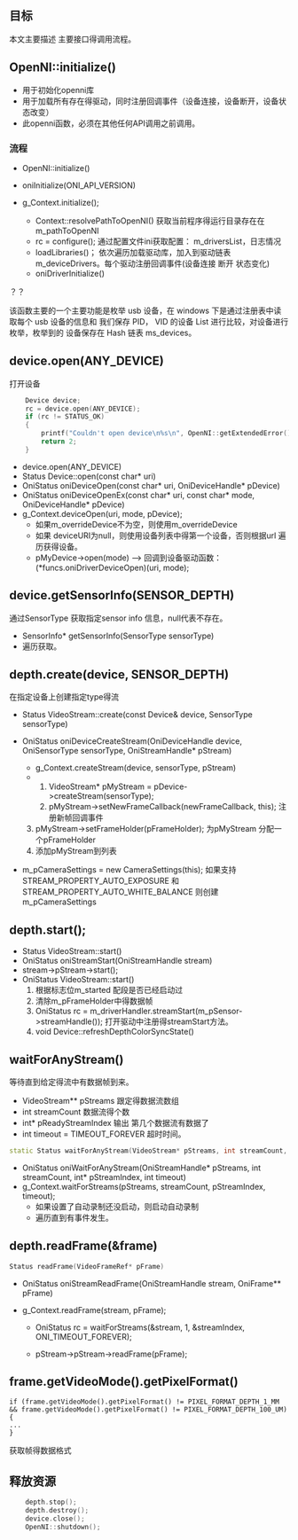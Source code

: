 

## 目标

本文主要描述 主要接口得调用流程。



## OpenNI::initialize()

- 用于初始化openni库
- 用于加载所有存在得驱动，同时注册回调事件（设备连接，设备断开，设备状态改变）
- 此openni函数，必须在其他任何API调用之前调用。



### 流程

- OpenNI::initialize()

- oniInitialize(ONI_API_VERSION)

- g_Context.initialize();
  - Context::resolvePathToOpenNI()   获取当前程序得运行目录存在在m_pathToOpenNI
  - rc = configure();    通过配置文件ini获取配置： m_driversList，日志情况
  - loadLibraries()；   依次遍历加载驱动库，加入到驱动链表 m_deviceDrivers。每个驱动注册回调事件(设备连接 断开  状态变化)
  - oniDriverInitialize()



？？

该函数主要的一个主要功能是枚举 usb 设备，在 windows 下是通过注册表中读取每个
usb 设备的信息和 我们保存 PID， VID 的设备 List 进行比较，对设备进行枚举，枚举到的
设备保存在 Hash 链表 ms_devices。 



## device.open(ANY_DEVICE)

打开设备

```c++
	Device device;
	rc = device.open(ANY_DEVICE);
	if (rc != STATUS_OK)
	{
		printf("Couldn't open device\n%s\n", OpenNI::getExtendedError());
		return 2;
	}
```



- device.open(ANY_DEVICE)
- Status Device::open(const char* uri)
- OniStatus oniDeviceOpen(const char* uri, OniDeviceHandle* pDevice)
- OniStatus oniDeviceOpenEx(const char* uri, const char* mode, OniDeviceHandle* pDevice)
- g_Context.deviceOpen(uri, mode, pDevice);
  - 如果m_overrideDevice不为空，则使用m_overrideDevice
  - 如果  deviceURI为null，则使用设备列表中得第一个设备，否则根据url 遍历获得设备。
  - pMyDevice->open(mode)  -->  回调到设备驱动函数： (*funcs.oniDriverDeviceOpen)(uri, mode);



## device.getSensorInfo(SENSOR_DEPTH)

通过SensorType   获取指定sensor info 信息，null代表不存在。



- SensorInfo* getSensorInfo(SensorType sensorType)
- 遍历获取。



## depth.create(device, SENSOR_DEPTH)

在指定设备上创建指定type得流



- Status VideoStream::create(const Device& device, SensorType sensorType)
- OniStatus oniDeviceCreateStream(OniDeviceHandle device, OniSensorType sensorType, OniStreamHandle* pStream)
  - g_Context.createStream(device, sensorType, pStream)
  - 1. VideoStream* pMyStream = pDevice->createStream(sensorType); 
    2. pMyStream->setNewFrameCallback(newFrameCallback, this); 注册新帧回调事件
  3. pMyStream->setFrameHolder(pFrameHolder);   为pMyStream  分配一个pFrameHolder
    4. 添加pMyStream到列表
  
- m_pCameraSettings = new CameraSettings(this);  如果支持STREAM_PROPERTY_AUTO_EXPOSURE 和STREAM_PROPERTY_AUTO_WHITE_BALANCE 则创建 m_pCameraSettings 



## depth.start();



- Status VideoStream::start()
- OniStatus oniStreamStart(OniStreamHandle stream)
- stream->pStream->start();
- OniStatus VideoStream::start()
  1. 根据标志位m_started 配段是否已经启动过
  2. 清除m_pFrameHolder中得数据帧
  3. OniStatus rc = m_driverHandler.streamStart(m_pSensor->streamHandle());  打开驱动中注册得streamStart方法。
  4. void Device::refreshDepthColorSyncState()





## waitForAnyStream()

等待直到给定得流中有数据帧到来。

- VideoStream** pStreams  跟定得数据流数组
- int streamCount 数据流得个数
-  int* pReadyStreamIndex   输出 第几个数据流有数据了
- int timeout = TIMEOUT_FOREVER  超时时间。



```c++
static Status waitForAnyStream(VideoStream* pStreams, int streamCount, int pReadyStreamIndex, int timeout = TIMEOUT_FOREVER)
```



- OniStatus oniWaitForAnyStream(OniStreamHandle* pStreams, int streamCount, int* pStreamIndex, int timeout)
- g_Context.waitForStreams(pStreams, streamCount, pStreamIndex, timeout);
  - 如果设置了自动录制还没启动，则启动自动录制
  - 遍历直到有事件发生。



## depth.readFrame(&frame)

```c++
Status readFrame(VideoFrameRef* pFrame)
```



- OniStatus oniStreamReadFrame(OniStreamHandle stream, OniFrame** pFrame)

- g_Context.readFrame(stream, pFrame);

  - OniStatus rc = waitForStreams(&stream, 1, &streamIndex, ONI_TIMEOUT_FOREVER);

  - pStream->pStream->readFrame(pFrame);

    

## frame.getVideoMode().getPixelFormat()

```
if (frame.getVideoMode().getPixelFormat() != PIXEL_FORMAT_DEPTH_1_MM && frame.getVideoMode().getPixelFormat() != PIXEL_FORMAT_DEPTH_100_UM){
...
}
```

获取帧得数据格式





## 释放资源

```c++
	depth.stop();
	depth.destroy();
	device.close();
	OpenNI::shutdown();
```

